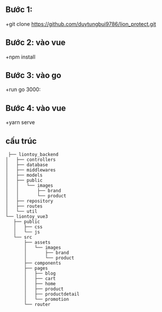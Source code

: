 

## Bước 1: </br>
  +git clone https://github.com/duytungbui9786/lion_protect.git </br>
## Bước 2: vào vue </br>
  +npm install </br>
## Bước 3: vào go  </br>
  +run go 3000: </br>
## Bước 4: vào vue </br>
  +yarn serve
  
  ##   cấu trúc </br>
 ``` 
  ├── liontoy_backend
│   ├── controllers
│   ├── database
│   ├── middlewares
│   ├── models
│   ├── public
│   │   └── images
│   │       ├── brand
│   │       └── product
│   ├── repository
│   ├── routes
│   └── util
└── liontoy_vue3
    ├── public
    │   ├── css
    │   └── js
    └── src
        ├── assets
        │   └── images
        │       ├── brand
        │       └── product
        ├── components
        ├── pages
        │   ├── blog
        │   ├── cart
        │   ├── home
        │   ├── product
        │   ├── productdetail
        │   └── promotion
        └── router
```

